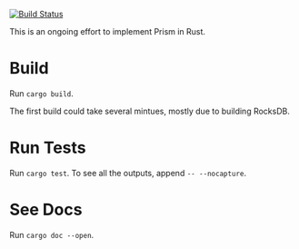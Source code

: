 [![Build Status](https://travis-ci.com/yangl1996/prism-rust.svg?token=HUqJJ7ZuGW1FW5vCJpjM&branch=master)](https://travis-ci.com/yangl1996/prism-rust)

This is an ongoing effort to implement Prism in Rust.

# Build

Run `cargo build`.

The first build could take several mintues, mostly due to building RocksDB.

# Run Tests

Run `cargo test`. To see all the outputs, append `-- --nocapture`.

# See Docs

Run `cargo doc --open`.

